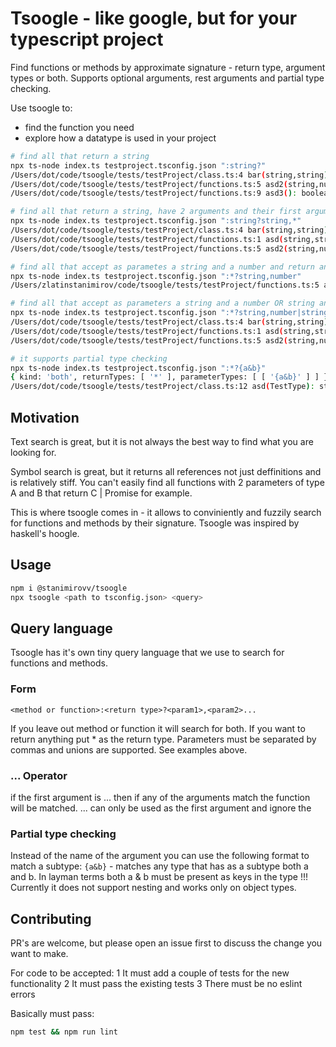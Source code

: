 # Tsoogle - like google, but for your typescript project

Find functions or methods by approximate signature - return type, argument types or both.
Supports optional arguments, rest arguments and partial type checking.

Use tsoogle to:
* find the function you need
* explore how a datatype is used in your project

```bash
# find all that return a string
npx ts-node index.ts testproject.tsconfig.json ":string?"      
/Users/dot/code/tsoogle/tests/testProject/class.ts:4 bar(string,string): string
/Users/dot/code/tsoogle/tests/testProject/functions.ts:5 asd2(string,number): string
/Users/dot/code/tsoogle/tests/testProject/functions.ts:9 asd3(): boolean | Record<string, string>

# find all that return a string, have 2 arguments and their first argument is a string
npx ts-node index.ts testproject.tsconfig.json ":string?string,*"
/Users/dot/code/tsoogle/tests/testProject/class.ts:4 bar(string,string): string
/Users/dot/code/tsoogle/tests/testProject/functions.ts:1 asd(string,string): string
/Users/dot/code/tsoogle/tests/testProject/functions.ts:5 asd2(string,number): string

# find all that accept as parametes a string and a number and return anything
npx ts-node index.ts testproject.tsconfig.json ":*?string,number"
/Users/zlatinstanimirov/code/tsoogle/tests/testProject/functions.ts:5 asd2(string,number): string

# find all that accept as parameters a string and a number OR string and return anything
npx ts-node index.ts testproject.tsconfig.json ":*?string,number|string"
/Users/dot/code/tsoogle/tests/testProject/class.ts:4 bar(string,string): string
/Users/dot/code/tsoogle/tests/testProject/functions.ts:1 asd(string,string): string
/Users/dot/code/tsoogle/tests/testProject/functions.ts:5 asd2(string,number): strin

# it supports partial type checking
npx ts-node index.ts testproject.tsconfig.json ":*?{a&b}"
{ kind: 'both', returnTypes: [ '*' ], parameterTypes: [ [ '{a&b}' ] ] }
/Users/dot/code/tsoogle/tests/testProject/class.ts:12 asd(TestType): string
```

## Motivation

Text search is great, but it is not always the best way to find what you are looking for.

Symbol search is great, but it returns all references not just deffinitions and is relatively stiff.
You can't easily find all functions with 2 parameters of type A and B that return C | Promise<C> for example.

This is where tsoogle comes in - it allows to conviniently and fuzzily search for functions and methods by their signature.
Tsoogle was inspired by haskell's hoogle.

## Usage
```bash
npm i @stanimirovv/tsoogle
npx tsoogle <path to tsconfig.json> <query>
```

## Query language

Tsoogle has it's own tiny query language that we use to search for functions and methods.

### Form
`<method or function>:<return type>?<param1>,<param2>...`

If you leave out method or function it will search for both.
If you want to return anything put * as the return type.
Parameters must be separated by commas and unions are supported. See examples above.

### ... Operator
if the first argument is ... then if any of the arguments match the function will be matched.
... can only be used as the first argument and ignore the 

### Partial type checking

Instead of the name of the argument you can use the following format to match a subtype:
`{a&b}` - matches any type that has as a subtype both a and b. In layman terms both a & b must be present as keys in the type
!!! Currently it does not support nesting and works only on object types.



## Contributing
PR's are welcome, but please open an issue first to discuss the change you want to make.

For code to be accepted:
1 It must add a couple of tests for the new functionality
2 It must pass the existing tests
3 There must be no eslint errors

Basically must pass:
```bash
npm test && npm run lint
```
